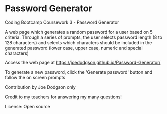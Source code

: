 # Password Generator
Coding Bootcamp Coursework 3 - Password Generator

A web page which generates a random password for a user based on 5 criteria. Through a series of prompts, the user selects password length (8 to 128 characters) and selects which characters should be included in the generated password (lower case, upper case, numeric and special characters)

Access the web page at https://joedodgson.github.io/Password-Generator/

To generate a new password, click the 'Generate password' button and follow the on screen prompts

Contribution by Joe Dodgson only

Credit to my teachers for answering my many questions!

License: Open source
